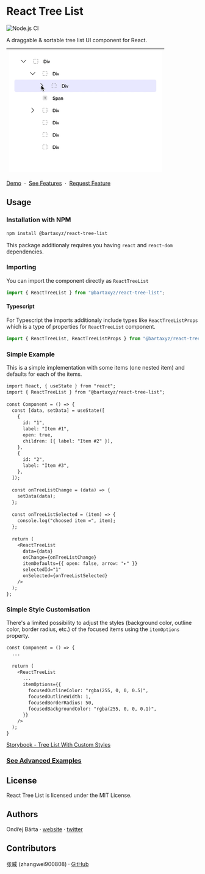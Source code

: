 # React Tree List

![Node.js CI](https://github.com/bartaxyz/react-tree-list/workflows/Node.js%20CI/badge.svg)

A draggable & sortable tree list UI component for React.

| <img src="assets/react-tree-list-showcase.gif" alt="React Tree List Component Showcase" width="400" height="318" /> |
| ------------------------------------------------------------------------------------------------------------------- |

[Demo](https://bartaxyz.github.io/react-tree-list/)
&nbsp;&middot;&nbsp; [See Features](https://github.com/bartaxyz/react-tree-list/projects)
&nbsp;&middot;&nbsp; [Request Feature](https://github.com/bartaxyz/react-tree-list/issues)

## Usage

### Installation with NPM

```bash
npm install @bartaxyz/react-tree-list
```

This package additionaly requires you having `react` and `react-dom` dependencies.

### Importing

You can import the component directly as `ReactTreeList`

```js
import { ReactTreeList } from "@bartaxyz/react-tree-list";
```

#### Typescript

For Typescript the imports additionaly include types like `ReactTreeListProps` which is a type of properties
for `ReactTreeList` component.

```ts
import { ReactTreeList, ReactTreeListProps } from "@bartaxyz/react-tree-list";
```

### Simple Example

This is a simple implementation with some items (one nested item) and defaults for each of the items.

```tsx
import React, { useState } from "react";
import { ReactTreeList } from "@bartaxyz/react-tree-list";

const Component = () => {
  const [data, setData] = useState([
    {
      id: "1",
      label: "Item #1",
      open: true,
      children: [{ label: "Item #2" }],
    },
    {
      id: "2",
      label: "Item #3",
    },
  ]);

  const onTreeListChange = (data) => {
    setData(data);
  };

  const onTreeListSelected = (item) => {
    console.log("choosed item =", item);
  };

  return (
    <ReactTreeList
      data={data}
      onChange={onTreeListChange}
      itemDefaults={{ open: false, arrow: "▸" }}
      selectedId="1"
      onSelected={onTreeListSelected}
    />
  );
};
```

### Simple Style Customisation

There's a limited possibility to adjust the styles (background color, outline color, border radius, etc.) of the focused items using the `itemOptions` property.

```tsx
const Component = () => {
  ...

  return (
    <ReactTreeList
      ...
      itemOptions={{
        focusedOutlineColor: "rgba(255, 0, 0, 0.5)",
        focusedOutlineWidth: 1,
        focusedBorderRadius: 50,
        focusedBackgroundColor: "rgba(255, 0, 0, 0.1)",
      }}
    />
  );
}
```

[Storybook - Tree List With Custom Styles](https://bartaxyz.github.io/react-tree-list/?path=/story/tree-list--with-custom-styles)

### [See Advanced Examples](https://bartaxyz.github.io/react-tree-list)

## License

React Tree List is licensed under the MIT License.

## Authors

Ondřej Bárta · [website](https://www.ondrejbarta.xyz) · [twitter](https://twitter.com/bartaxyz)

## Contributors

张威 (zhangwei900808) · [GitHub](https://github.com/zhangwei900808)
